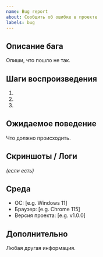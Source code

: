 ```yaml
---
name: Bug report
about: Сообщить об ошибке в проекте
labels: bug
---
```


## Описание бага
Опиши, что пошло не так.

## Шаги воспроизведения
1. 
2. 
3. 

## Ожидаемое поведение
Что должно происходить.

## Скриншоты / Логи
*(если есть)*

## Среда
- ОС: [e.g. Windows 11]
- Браузер: [e.g. Chrome 115]
- Версия проекта: [e.g. v1.0.0]

## Дополнительно
Любая другая информация.
